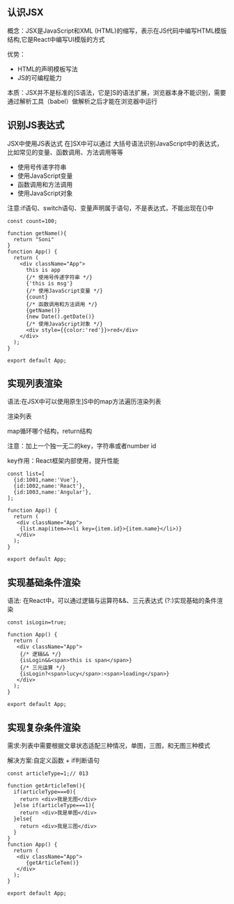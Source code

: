 ## 认识JSX

概念：JSX是JavaScript和XML (HTML)的缩写，表示在JS代码中编写HTML模版结构,它是React中编写UI模版的方式

优势：

- HTML的声明模板写法
- JS的可编程能力

本质：JSX并不是标准的]S语法，它是]S的语法扩展，浏览器本身不能识别，需要通过解析工具（babel）做解析之后才能在浏览器中运行

## 识别JS表达式

JSX中使用JS表达式
在]SX中可以通过 大括号语法识别JavaScript中的表达式，比如常见的变量、函数调用、方法调用等等

- 使用号传递字符串
- 使用JavaScript变量
- 函数调用和方法调用
- 使用JavaScript对象

注意:if语句、switch语句、变量声明属于语句，不是表达式，不能出现在{}中

```react
const count=100;

function getName(){
  return "Soni"
}
function App() {
  return (
    <div className="App">
      this is app
      {/* 使用号传递字符串 */}
      {'this is msg'}
      {/* 使用JavaScript变量 */}
      {count}
      {/* 函数调用和方法调用 */}
      {getName()}
      {new Date().getDate()}
      {/* 使用JavaScript对象 */}
      <div style={{color:'red'}}>red</div>
    </div>
  );
}

export default App;

```



## 实现列表渲染

语法:在JSX中可以使用原生]S中的map方法遍历渲染列表

渲染列表

map循环哪个结构，return结构

注意：加上一个独一无二的key，字符串或者number id

key作用：React框架内部使用，提升性能

```react
const list=[
  {id:1001,name:'Vue'},
  {id:1002,name:'React'},
  {id:1003,name:'Angular'},
];

function App() {
  return (
   <div className="App">
    {list.map(item=><li key={item.id}>{item.name}</li>)}
   </div>
  );
}

export default App;
```



## 实现基础条件渲染

语法: 在React中，可以通过逻辑与运算符&&、三元表达式 (?:)实现基础的条件渲染

```react
const isLogin=true;

function App() {
  return (
   <div className="App">
    {/* 逻辑&& */}
    {isLogin&&<span>this is span</span>}
    {/* 三元运算 */}
    {isLogin?<span>lucy</span>:<span>loading</span>}
   </div>
  );
}

export default App;

```



## 实现复杂条件渲染

需求:列表中需要根据文章状态适配三种情况，单图，三图，和无图三种模式

解决方案:自定义函数 + if判断语句

```react
const articleType=1;// 013

function getArticleTem(){
  if(articleType===0){
    return <div>我是无图</div>
  }else if(articleType===1){
    return <div>我是单图</div>
  }else{
    return <div>我是三图</div>
  }
}
function App() {
  return (
   <div className="App">
      {getArticleTem()}
   </div>
  );
}

export default App;

```

